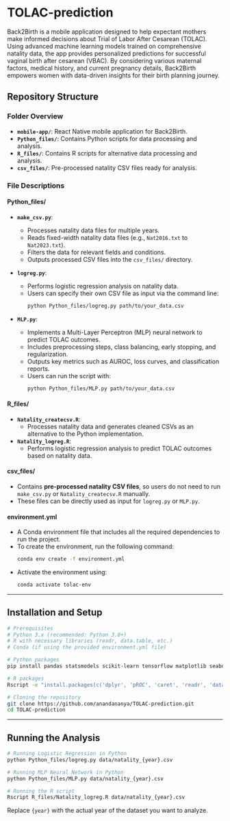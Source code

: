 # TOLAC-prediction

Back2Birth is a mobile application designed to help expectant mothers make informed decisions about Trial of Labor After Cesarean (TOLAC). Using advanced machine learning models trained on comprehensive natality data, the app provides personalized predictions for successful vaginal birth after cesarean (VBAC). By considering various maternal factors, medical history, and current pregnancy details, Back2Birth empowers women with data-driven insights for their birth planning journey.

## Repository Structure

### Folder Overview
- **`mobile-app/`**: React Native mobile application for Back2Birth.
- **`Python_files/`**: Contains Python scripts for data processing and analysis.
- **`R_files/`**: Contains R scripts for alternative data processing and analysis.
- **`csv_files/`**: Pre-processed natality CSV files ready for analysis.

### File Descriptions

#### **Python_files/**
- **`make_csv.py`**: 
  - Processes natality data files for multiple years.
  - Reads fixed-width natality data files (e.g., `Nat2016.txt` to `Nat2023.txt`).
  - Filters the data for relevant fields and conditions.
  - Outputs processed CSV files into the `csv_files/` directory.

- **`logreg.py`**:
  - Performs logistic regression analysis on natality data.
  - Users can specify their own CSV file as input via the command line:
    ```bash
    python Python_files/logreg.py path/to/your_data.csv
    ```

- **`MLP.py`**:
  - Implements a Multi-Layer Perceptron (MLP) neural network to predict TOLAC outcomes.
  - Includes preprocessing steps, class balancing, early stopping, and regularization.
  - Outputs key metrics such as AUROC, loss curves, and classification reports.
  - Users can run the script with:
    ```bash
    python Python_files/MLP.py path/to/your_data.csv
    ```

#### **R_files/**
- **`Natality_createcsv.R`**:
  - Processes natality data and generates cleaned CSVs as an alternative to the Python implementation.
- **`Natality_logreg.R`**:
  - Performs logistic regression analysis to predict TOLAC outcomes based on natality data.

#### **csv_files/**
- Contains **pre-processed natality CSV files**, so users do not need to run `make_csv.py` or `Natality_createcsv.R` manually.
- These files can be directly used as input for `logreg.py` or `MLP.py`.

#### **environment.yml**
- A Conda environment file that includes all the required dependencies to run the project.
- To create the environment, run the following command:
    ```bash
    conda env create -f environment.yml
    ```
- Activate the environment using:
    ```bash
    conda activate tolac-env
    ```

---

## Installation and Setup

```bash
# Prerequisites
# Python 3.x (recommended: Python 3.8+)
# R with necessary libraries (readr, data.table, etc.)
# Conda (if using the provided environment.yml file)

# Python packages
pip install pandas statsmodels scikit-learn tensorflow matplotlib seaborn

# R packages
Rscript -e "install.packages(c('dplyr', 'pROC', 'caret', 'readr', 'data.table'))"

# Cloning the repository
git clone https://github.com/anandananya/TOLAC-prediction.git
cd TOLAC-prediction
```

---

## Running the Analysis  

```bash
# Running Logistic Regression in Python
python Python_files/logreg.py data/natality_{year}.csv

# Running MLP Neural Network in Python
python Python_files/MLP.py data/natality_{year}.csv

# Running the R script
Rscript R_files/Natality_logreg.R data/natality_{year}.csv
```

Replace `{year}` with the actual year of the dataset you want to analyze.
